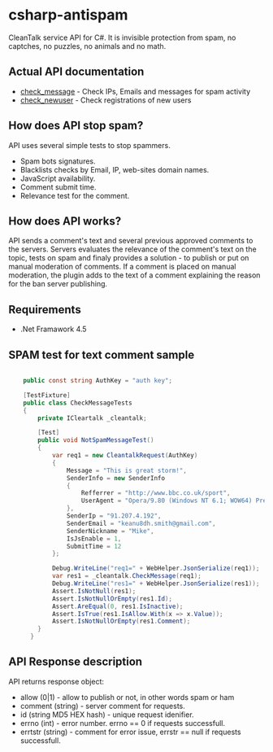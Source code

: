 csharp-antispam
===============

CleanTalk service API for C#. It is invisible protection from spam, no captches, no puzzles, no animals and no math.

## Actual API documentation
  * [check_message](https://cleantalk.org/wiki/doku.php?id=check_message) - Check IPs, Emails and messages for spam activity
  * [check_newuser](https://cleantalk.org/wiki/doku.php?id=check_newuser) - Check registrations of new users

## How does API stop spam?
API uses several simple tests to stop spammers.
  * Spam bots signatures.
  * Blacklists checks by Email, IP, web-sites domain names.
  * JavaScript availability.
  * Comment submit time.
  * Relevance test for the comment.

## How does API works?
API sends a comment's text and several previous approved comments to the servers. Servers evaluates the relevance of the comment's text on the topic, tests on spam and finaly provides a solution - to publish or put on manual moderation of comments. If a comment is placed on manual moderation, the plugin adds to the text of a comment explaining the reason for the ban server publishing.

## Requirements

   * .Net Framawork 4.5

## SPAM test for text comment sample

```c#

    public const string AuthKey = "auth key";

    [TestFixture]
    public class CheckMessageTests
    {
        private ICleartalk _cleantalk;

        [Test]
        public void NotSpamMessageTest()
        {
            var req1 = new CleantalkRequest(AuthKey)
            {
                Message = "This is great storm!",
                SenderInfo = new SenderInfo
                {
                    Refferrer = "http://www.bbc.co.uk/sport",
                    UserAgent = "Opera/9.80 (Windows NT 6.1; WOW64) Presto/2.12.388 Version/12.12"
                },
                SenderIp = "91.207.4.192",
                SenderEmail = "keanu8dh.smith@gmail.com",
                SenderNickname = "Mike",
                IsJsEnable = 1,
                SubmitTime = 12
            };

            Debug.WriteLine("req1=" + WebHelper.JsonSerialize(req1));
            var res1 = _cleantalk.CheckMessage(req1);
            Debug.WriteLine("res1=" + WebHelper.JsonSerialize(res1));
            Assert.IsNotNull(res1);
            Assert.IsNotNullOrEmpty(res1.Id);
            Assert.AreEqual(0, res1.IsInactive);
            Assert.IsTrue(res1.IsAllow.With(x => x.Value));
            Assert.IsNotNullOrEmpty(res1.Comment);
        }
      }

```

## API Response description
API returns response object:
  * allow (0|1) - allow to publish or not, in other words spam or ham
  * comment (string) - server comment for requests.
  * id (string MD5 HEX hash) - unique request idenifier.
  * errno (int) - error number. errno == 0 if requests successfull.
  * errtstr (string) - comment for error issue, errstr == null if requests successfull.
  
